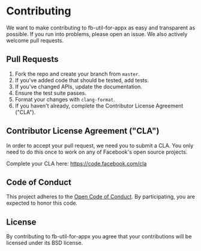 # Contributing

We want to make contributing to fb-util-for-appx as easy and transparent as
possible. If you run into problems, please open an issue. We also actively welcome pull requests.

## Pull Requests
1. Fork the repo and create your branch from `master`.
2. If you've added code that should be tested, add tests.
3. If you've changed APIs, update the documentation.
4. Ensure the test suite passes.
5. Format your changes with `clang-format`.
6. If you haven't already, complete the Contributor License Agreement ("CLA").

## Contributor License Agreement ("CLA")

In order to accept your pull request, we need you to submit a CLA. You only need
to do this once to work on any of Facebook's open source projects.

Complete your CLA here: <https://code.facebook.com/cla>

## Code of Conduct

This project adheres to the [Open Code of Conduct](http://todogroup.org/opencodeofconduct/#fb-util-for-appx/opensource@fb.com).
By participating, you are expected to honor this code.

## License

By contributing to fb-util-for-appx you agree that your contributions will be licensed
under its BSD license.
